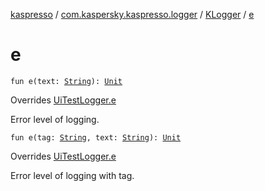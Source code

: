 [kaspresso](../../index.md) / [com.kaspersky.kaspresso.logger](../index.md) / [KLogger](index.md) / [e](./e.md)

# e

`fun e(text: `[`String`](https://kotlinlang.org/api/latest/jvm/stdlib/kotlin/-string/index.html)`): `[`Unit`](https://kotlinlang.org/api/latest/jvm/stdlib/kotlin/-unit/index.html)

Overrides [UiTestLogger.e](../-ui-test-logger/e.md)

Error level of logging.

`fun e(tag: `[`String`](https://kotlinlang.org/api/latest/jvm/stdlib/kotlin/-string/index.html)`, text: `[`String`](https://kotlinlang.org/api/latest/jvm/stdlib/kotlin/-string/index.html)`): `[`Unit`](https://kotlinlang.org/api/latest/jvm/stdlib/kotlin/-unit/index.html)

Overrides [UiTestLogger.e](../-ui-test-logger/e.md)

Error level of logging with tag.

